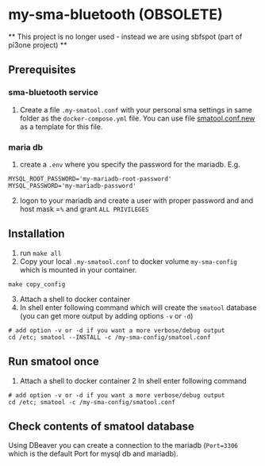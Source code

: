 # my-sma-bluetooth (OBSOLETE)

** This project is no longer used - instead we are using sbfspot (part of pi3one project) **

## Prerequisites

### sma-bluetooth service

1. Create a file `.my-smatool.conf` with your personal sma settings in same folder as the `docker-compose.yml` file.  You can use file [smatool.conf.new](./sma-bluetooth/src/smatool.conf.new) as a template for this file.

### maria db

1. create a `.env` where you specify the password for the mariadb.  E.g.

```shell
MYSQL_ROOT_PASSWORD='my-mariadb-root-password'
MYSQL_PASSWORD='my-mariadb-password'
```

2. logon to your mariadb and create a user with proper password and and host mask =`%` and grant `ALL PRIVILEGES`

## Installation

1. run `make all`
2. Copy your local `.my-smatool.conf` to docker volume `my-sma-config` which is mounted in your container.

```shell
make copy_config
```

3. Attach a shell to docker container
4. In shell enter following command which will create the `smatool` database (you can get more output by adding options `-v` or `-d`)

 ```shell
# add option -v or -d if you want a more verbose/debug output
cd /etc; smatool --INSTALL -c /my-sma-config/smatool.conf
```

## Run smatool once

1. Attach a shell to docker container
2 In shell enter following command

 ```shell
 # add option -v or -d if you want a more verbose/debug output
cd /etc; smatool -c /my-sma-config/smatool.conf
```

## Check contents of smatool database

Using DBeaver you can create a connection to the mariadb (`Port=3306` which is the default Port for mysql db and mariadb).
